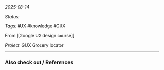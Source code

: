 *2025-08-14*

*Status:* 

*Tags:* #UX #knowledge #GUX

From [[Google UX design course]]

*Project:* GUX Grocery locator

<hr>





### Also check out / References

